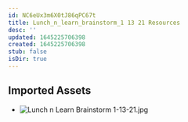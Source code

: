 ```yaml
---
id: NC6eUx3m6X0tJ86qPC67t
title: Lunch_n_learn_brainstorm_1 13 21 Resources
desc: ''
updated: 1645225706398
created: 1645225706398
stub: false
isDir: true
---
```

## Imported Assets
- ![Lunch n Learn Brainstorm 1-13-21.jpg](/assets/lunch-n-learn-brainstorm-1-13-21.jpg)
